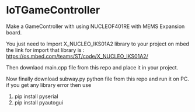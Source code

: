 # IoTGameController
Make a GameController with using NUCLEOF401RE with MEMS Expansion board.

You just need to Import X_NUCLEO_IKS01A2 library to your project on mbed the link for import that library is : https://os.mbed.com/teams/ST/code/X_NUCLEO_IKS01A2/

Then downlaod main.cpp file from this repo and place it in your project.

Now finally download subway.py python file from this repo and run it on PC. 
if you get any library error then use 
1) pip install pyserial 
2) pip install pyautogui
